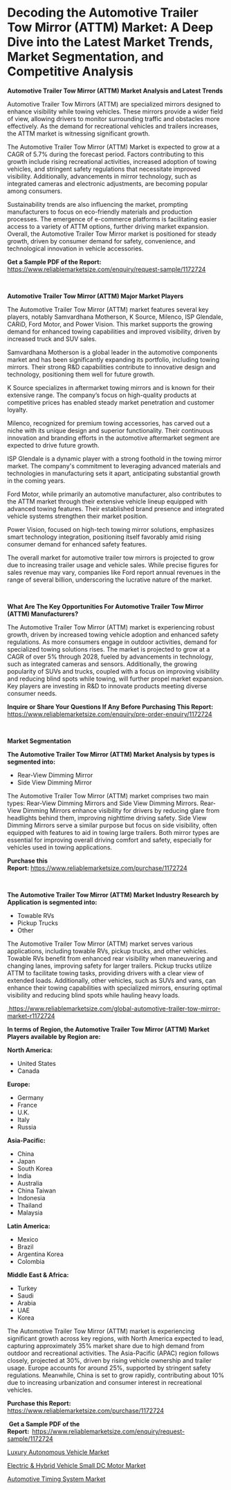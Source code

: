<p><h1>Decoding the Automotive Trailer Tow Mirror (ATTM) Market: A Deep Dive into the Latest Market Trends, Market Segmentation, and Competitive Analysis</h1></p><p><strong>Automotive Trailer Tow Mirror (ATTM) Market Analysis and Latest Trends</strong></p>
<p><p>Automotive Trailer Tow Mirrors (ATTM) are specialized mirrors designed to enhance visibility while towing vehicles. These mirrors provide a wider field of view, allowing drivers to monitor surrounding traffic and obstacles more effectively. As the demand for recreational vehicles and trailers increases, the ATTM market is witnessing significant growth.</p><p>The Automotive Trailer Tow Mirror (ATTM) Market is expected to grow at a CAGR of 5.7% during the forecast period. Factors contributing to this growth include rising recreational activities, increased adoption of towing vehicles, and stringent safety regulations that necessitate improved visibility. Additionally, advancements in mirror technology, such as integrated cameras and electronic adjustments, are becoming popular among consumers. </p><p>Sustainability trends are also influencing the market, prompting manufacturers to focus on eco-friendly materials and production processes. The emergence of e-commerce platforms is facilitating easier access to a variety of ATTM options, further driving market expansion. Overall, the Automotive Trailer Tow Mirror market is positioned for steady growth, driven by consumer demand for safety, convenience, and technological innovation in vehicle accessories.</p></p>
<p><strong>Get a Sample PDF of the Report:&nbsp;</strong> <a href="https://www.reliablemarketsize.com/enquiry/request-sample/1172724?utm_campaign=1840&utm_medium=2&utm_source=Github&utm_content=ia&utm_term=31032025&utm_id=automotive-trailer-tow-mirror-attm">https://www.reliablemarketsize.com/enquiry/request-sample/1172724</a></p>
<p>&nbsp;</p>
<p><strong>Automotive Trailer Tow Mirror (ATTM) Major Market Players</strong></p>
<p><p>The Automotive Trailer Tow Mirror (ATTM) market features several key players, notably Samvardhana Motherson, K Source, Milenco, ISP Glendale, CARiD, Ford Motor, and Power Vision. This market supports the growing demand for enhanced towing capabilities and improved visibility, driven by increased truck and SUV sales. </p><p>Samvardhana Motherson is a global leader in the automotive components market and has been significantly expanding its portfolio, including towing mirrors. Their strong R&D capabilities contribute to innovative design and technology, positioning them well for future growth.</p><p>K Source specializes in aftermarket towing mirrors and is known for their extensive range. The company’s focus on high-quality products at competitive prices has enabled steady market penetration and customer loyalty.</p><p>Milenco, recognized for premium towing accessories, has carved out a niche with its unique design and superior functionality. Their continuous innovation and branding efforts in the automotive aftermarket segment are expected to drive future growth.</p><p>ISP Glendale is a dynamic player with a strong foothold in the towing mirror market. The company's commitment to leveraging advanced materials and technologies in manufacturing sets it apart, anticipating substantial growth in the coming years.</p><p>Ford Motor, while primarily an automotive manufacturer, also contributes to the ATTM market through their extensive vehicle lineup equipped with advanced towing features. Their established brand presence and integrated vehicle systems strengthen their market position.</p><p>Power Vision, focused on high-tech towing mirror solutions, emphasizes smart technology integration, positioning itself favorably amid rising consumer demand for enhanced safety features.</p><p>The overall market for automotive trailer tow mirrors is projected to grow due to increasing trailer usage and vehicle sales. While precise figures for sales revenue may vary, companies like Ford report annual revenues in the range of several billion, underscoring the lucrative nature of the market.</p></p>
<p>&nbsp;</p>
<p><strong>What Are The Key Opportunities For Automotive Trailer Tow Mirror (ATTM) Manufacturers?</strong></p>
<p><p>The Automotive Trailer Tow Mirror (ATTM) market is experiencing robust growth, driven by increased towing vehicle adoption and enhanced safety regulations. As more consumers engage in outdoor activities, demand for specialized towing solutions rises. The market is projected to grow at a CAGR of over 5% through 2028, fueled by advancements in technology, such as integrated cameras and sensors. Additionally, the growing popularity of SUVs and trucks, coupled with a focus on improving visibility and reducing blind spots while towing, will further propel market expansion. Key players are investing in R&D to innovate products meeting diverse consumer needs.</p></p>
<p><strong>Inquire or Share Your Questions If Any Before Purchasing This Report:</strong> <a href="https://www.reliablemarketsize.com/enquiry/pre-order-enquiry/1172724?utm_campaign=1840&utm_medium=2&utm_source=Github&utm_content=ia&utm_term=31032025&utm_id=automotive-trailer-tow-mirror-attm">https://www.reliablemarketsize.com/enquiry/pre-order-enquiry/1172724</a></p>
<p>&nbsp;</p>
<p><strong>Market Segmentation</strong></p>
<p><strong>The Automotive Trailer Tow Mirror (ATTM) Market Analysis by types is segmented into:</strong></p>
<p><ul><li>Rear-View Dimming Mirror</li><li>Side View Dimming Mirror</li></ul></p>
<p><p>The Automotive Trailer Tow Mirror (ATTM) market comprises two main types: Rear-View Dimming Mirrors and Side View Dimming Mirrors. Rear-View Dimming Mirrors enhance visibility for drivers by reducing glare from headlights behind them, improving nighttime driving safety. Side View Dimming Mirrors serve a similar purpose but focus on side visibility, often equipped with features to aid in towing large trailers. Both mirror types are essential for improving overall driving comfort and safety, especially for vehicles used in towing applications.</p></p>
<p><strong>Purchase this Report:&nbsp;</strong><a href="https://www.reliablemarketsize.com/purchase/1172724?utm_campaign=1840&utm_medium=2&utm_source=Github&utm_content=ia&utm_term=31032025&utm_id=automotive-trailer-tow-mirror-attm">https://www.reliablemarketsize.com/purchase/1172724</a></p>
<p>&nbsp;</p>
<p><strong>The Automotive Trailer Tow Mirror (ATTM) Market Industry Research by Application is segmented into:</strong></p>
<p><ul><li>Towable RVs</li><li>Pickup Trucks</li><li>Other</li></ul></p>
<p><p>The Automotive Trailer Tow Mirror (ATTM) market serves various applications, including towable RVs, pickup trucks, and other vehicles. Towable RVs benefit from enhanced rear visibility when maneuvering and changing lanes, improving safety for larger trailers. Pickup trucks utilize ATTM to facilitate towing tasks, providing drivers with a clear view of extended loads. Additionally, other vehicles, such as SUVs and vans, can enhance their towing capabilities with specialized mirrors, ensuring optimal visibility and reducing blind spots while hauling heavy loads.</p></p>
<p><a href="https://www.reliablemarketsize.com/global-automotive-trailer-tow-mirror-market-r1172724?utm_campaign=1840&utm_medium=2&utm_source=Github&utm_content=ia&utm_term=31032025&utm_id=automotive-trailer-tow-mirror-attm">&nbsp;https://www.reliablemarketsize.com/global-automotive-trailer-tow-mirror-market-r1172724</a></p>
<p><strong>In terms of Region, the Automotive Trailer Tow Mirror (ATTM) Market Players available by Region are:</strong></p>
<p>
    <p> <strong> North America: </strong>
        <ul>
            <li>United States</li>
            <li>Canada</li>
        </ul>
        </p> 
    <p> <strong> Europe: </strong>
        <ul>
            <li>Germany</li>
            <li>France</li>
            <li>U.K.</li>
            <li>Italy</li>
            <li>Russia</li>
        </ul>
        </p> 
    <p> <strong> Asia-Pacific: </strong>
        <ul>
            <li>China</li>
            <li>Japan</li>
            <li>South Korea</li>
            <li>India</li>
            <li>Australia</li>
            <li>China Taiwan</li>
            <li>Indonesia</li>
            <li>Thailand</li>
            <li>Malaysia</li>
        </ul>
        </p> 
    <p> <strong> Latin America: </strong>
        <ul>
            <li>Mexico</li>
            <li>Brazil</li>
            <li>Argentina Korea</li>
            <li>Colombia</li>
        </ul>
        </p> 
    <p> <strong> Middle East & Africa: </strong>
        <ul>
            <li>Turkey</li>
            <li>Saudi</li>
            <li>Arabia</li>
            <li>UAE</li>
            <li>Korea</li>
        </ul>
    </p>
    </p>
<p><p>The Automotive Trailer Tow Mirror (ATTM) market is experiencing significant growth across key regions, with North America expected to lead, capturing approximately 35% market share due to high demand from outdoor and recreational activities. The Asia-Pacific (APAC) region follows closely, projected at 30%, driven by rising vehicle ownership and trailer usage. Europe accounts for around 25%, supported by stringent safety regulations. Meanwhile, China is set to grow rapidly, contributing about 10% due to increasing urbanization and consumer interest in recreational vehicles.</p></p>
<p><strong>Purchase this Report: </strong><a href="https://www.reliablemarketsize.com/purchase/1172724?utm_campaign=1840&utm_medium=2&utm_source=Github&utm_content=ia&utm_term=31032025&utm_id=automotive-trailer-tow-mirror-attm">https://www.reliablemarketsize.com/purchase/1172724</a></p>
<p>&nbsp;<strong>Get a Sample PDF of the Report:&nbsp;&nbsp;</strong><a href="https://www.reliablemarketsize.com/enquiry/request-sample/1172724?utm_campaign=1840&utm_medium=2&utm_source=Github&utm_content=ia&utm_term=31032025&utm_id=automotive-trailer-tow-mirror-attm">https://www.reliablemarketsize.com/enquiry/request-sample/1172724</a></p>
<p><strong></strong></p>
<p><p><a href="https://github.com/guzmabugbyf1/Market-Research-Report-List-1/blob/main/luxury-autonomous-vehicle-market.md?utm_campaign=1840&utm_medium=2&utm_source=Github&utm_content=ia&utm_term=31032025&utm_id=automotive-trailer-tow-mirror-attm">Luxury Autonomous Vehicle Market</a></p><p><a href="https://github.com/vimar16th/Market-Research-Report-List-7/blob/main/electric-hybrid-vehicle-small-dc-motor-market.md?utm_campaign=1840&utm_medium=2&utm_source=Github&utm_content=ia&utm_term=31032025&utm_id=automotive-trailer-tow-mirror-attm">Electric & Hybrid Vehicle Small DC Motor Market</a></p><p><a href="https://github.com/gallatannyv6/Market-Research-Report-List-1/blob/main/automotive-timing-system-market.md?utm_campaign=1840&utm_medium=2&utm_source=Github&utm_content=ia&utm_term=31032025&utm_id=automotive-trailer-tow-mirror-attm">Automotive Timing System Market</a></p></p>